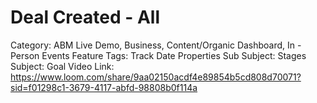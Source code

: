 # Deal Created - All

Category: ABM Live Demo, Business, Content/Organic Dashboard, In - Person Events
Feature Tags: Track Date Properties
Sub Subject: Stages
Subject: Goal
Video Link: https://www.loom.com/share/9aa02150acdf4e89854b5cd808d70071?sid=f01298c1-3679-4117-abfd-98808b0f114a